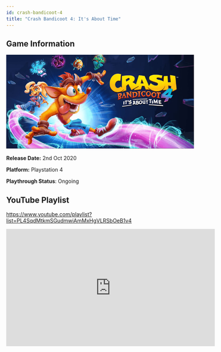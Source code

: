 ```yaml
---
id: crash-bandicoot-4
title: "Crash Bandicoot 4: It's About Time"
---
```


## Game Information

![image info](../../static/games/crash-4.jpg)

**Release Date:** 2nd Oct 2020

**Platform:** Playstation 4

**Playthrough Status**: Ongoing

## YouTube Playlist

https://www.youtube.com/playlist?list=PL4SqdMtkmSGudmwiAmMxHgVLRSbOeB1v4

<iframe width="560" height="315" src="https://www.youtube-nocookie.com/embed/videoseries?list=PL4SqdMtkmSGudmwiAmMxHgVLRSbOeB1v4" frameBorder="0" allow="accelerometer; autoplay; clipboard-write; encrypted-media; gyroscope; picture-in-picture" allowFullScreen></iframe>